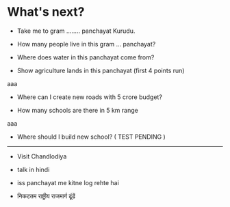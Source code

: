 # What's next?

  - Take me to gram ........ panchayat Kurudu.

  - How many people live in this gram ... panchayat?

  - Where does water in this panchayat come from?
  
  - Show agriculture lands in this panchayat (first 4 points run)
  
aaa

  - Where can I create new roads with 5 crore budget?

  - How many schools are there in 5 km range
  
aaa

- Where should I build new school? ( TEST PENDING )


----

  - Visit Chandlodiya

  - talk in hindi
  
  - iss  panchayat me kitne log rehte hai

  - निकटतम राष्ट्रीय राजमार्ग ढूंढें
